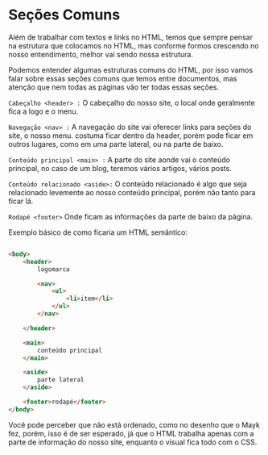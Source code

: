 # Seções Comuns

Além de trabalhar com textos e links no HTML, temos que sempre pensar na estrutura que colocamos no HTML, mas conforme formos crescendo no nosso entendimento, melhor vai sendo nossa estrutura.

Podemos entender algumas estruturas comuns do HTML, por isso vamos falar sobre essas seções comuns que temos entre documentos, mas atenção que nem todas as páginas vão ter todas essas seções.

`Cabeçalho <header> :`
O cabeçalho do nosso site, o local onde geralmente fica a logo e o menu.

`Navegação <nav> :`
A navegação do site vai oferecer links para seções do site, o nosso menu. costuma ficar dentro da header, porém pode ficar em outros lugares, como em uma parte lateral, ou na parte de baixo.

`Conteúdo principal <main> :`
A parte do site aonde vai o conteúdo principal, no caso de um blog, teremos vários artigos, vários posts.

`Conteúdo relacionado <aside>:`
O conteúdo relacionado é algo que seja relacionado levemente ao nosso conteúdo principal, porém não tanto para ficar lá.

`Rodapé <footer>`
Onde ficam as informações da parte de baixo da página.

Exemplo básico de como ficaria um HTML semântico:

```html

<body>
    <header>
        logomarca

        <nav>
            <ul>
                <li>item</li>
            </ul>
        </nav>

    </header>

    <main>
        conteúdo principal
    </main>

    <aside>
        parte lateral
    </aside>

    <footer>rodapé</footer>
</body>

```

Você pode perceber que não está ordenado, como no desenho que o Mayk fez, porém, isso é de ser esperado, já que o HTML trabalha apenas com a parte de informação do nosso site, enquanto o visual fica todo com o CSS.
